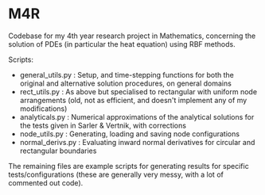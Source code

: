 # M4R
Codebase for my 4th year research project in Mathematics, concerning the solution of PDEs (in particular the heat equation) using RBF methods.

Scripts:
- general_utils.py : Setup, and time-stepping functions for both the original and alternative solution procedures, on general domains
- rect_utils.py : As above but specialised to rectangular with uniform node arrangements (old, not as efficient, and doesn't implement any of my modifications)
- analyticals.py : Numerical approximations of the analytical solutions for the tests given in Sarler & Vertnik, with corrections
- node_utils.py : Generating, loading and saving node configurations
- normal_derivs.py : Evaluating inward normal derivatives for circular and rectangular boundaries

The remaining files are example scripts for generating results for specific tests/configurations (these are generally very messy, with a lot of commented out code).
